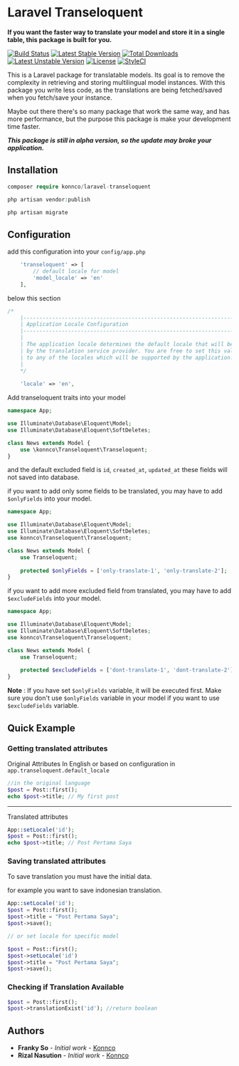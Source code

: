 # Laravel Transeloquent

**If you want the faster way to translate your model and store it in a single table, this package is built for you.**

[![Build Status](https://travis-ci.org/Konnco/laravel-transeloquent.svg?branch=master)](https://travis-ci.org/Konnco/laravel-transeloquent)
[![Latest Stable Version](https://poser.pugx.org/konnco/laravel-transeloquent/v/stable)](https://packagist.org/packages/konnco/laravel-transeloquent)
[![Total Downloads](https://poser.pugx.org/konnco/laravel-transeloquent/downloads)](https://packagist.org/packages/konnco/laravel-transeloquent)
[![Latest Unstable Version](https://poser.pugx.org/konnco/laravel-transeloquent/v/unstable)](https://packagist.org/packages/konnco/laravel-transeloquent)
[![License](https://poser.pugx.org/konnco/laravel-transeloquent/license)](https://packagist.org/packages/konnco/laravel-transeloquent)
[![StyleCI](https://github.styleci.io/repos/225027362/shield?branch=master)](https://github.styleci.io/repos/225027362)

This is a Laravel package for translatable models. Its goal is to remove the complexity in retrieving and storing multilingual model instances. With this package you write less code, as the translations are being fetched/saved when you fetch/save your instance.

Maybe out there there's so many package that work the same way, and has more performance, but the purpose this package is make your development time faster.

***This package is still in alpha version, so the update may broke your application.***

## Installation
```php
composer require konnco/laravel-transeloquent
```

```php
php artisan vendor:publish
```

```php
php artisan migrate
```

## Configuration
add this configuration into your `config/app.php`

```php    
    'transeloquent' => [
        // default locale for model
        'model_locale' => 'en'
    ],
```

below this section

```php
/*
    |--------------------------------------------------------------------------
    | Application Locale Configuration
    |--------------------------------------------------------------------------
    |
    | The application locale determines the default locale that will be used
    | by the translation service provider. You are free to set this value
    | to any of the locales which will be supported by the application.
    |
    */
    
    'locale' => 'en',

```

Add transeloquent traits into your model

```php
namespace App;

use Illuminate\Database\Eloquent\Model;
use Illuminate\Database\Eloquent\SoftDeletes;

class News extends Model {
    use \konnco\Transeloquent\Transeloquent;
}
```

and the default excluded field is `id`, `created_at`, `updated_at` these fields will not saved into database.

if you want to add only some fields to be translated, you may have to add `$onlyFields` into your model.
```php
namespace App;

use Illuminate\Database\Eloquent\Model;
use Illuminate\Database\Eloquent\SoftDeletes;
use konnco\Transeloquent\Transeloquent;

class News extends Model {
    use Transeloquent;
    
    protected $onlyFields = ['only-translate-1', 'only-translate-2'];
}
```

if you want to add more excluded field from translated, you may have to add `$excludeFields` into your model.

```php
namespace App;

use Illuminate\Database\Eloquent\Model;
use Illuminate\Database\Eloquent\SoftDeletes;
use konnco\Transeloquent\Transeloquent;

class News extends Model {
    use Transeloquent;
    
    protected $excludeFields = ['dont-translate-1', 'dont-translate-2'];
}
```
**Note** : If you have set `$onlyFields` variable, it will be executed first. Make sure you don't use `$onlyFields` variable in your model if you want to use `$excludeFields` variable.

## Quick Example
### Getting translated attributes
Original Attributes In English or based on configuration in `app.transeloquent.default_locale`
```php
//in the original language
$post = Post::first();
echo $post->title; // My first post
```
---
Translated attributes
```php
App::setLocale('id');
$post = Post::first();
echo $post->title; // Post Pertama Saya
```

### Saving translated attributes
To save translation you must have the initial data.

for example you want to save indonesian translation.
```php
App::setLocale('id');
$post = Post::first();
$post->title = "Post Pertama Saya";
$post->save();

// or set locale for specific model

$post = Post::first();
$post->setLocale('id')
$post->title = "Post Pertama Saya";
$post->save();
```

### Checking if Translation Available
```php
$post = Post::first();
$post->translationExist('id'); //return boolean
```

## Authors

* **Franky So** - *Initial work* - [Konnco](https://github.com/konnco)
* **Rizal Nasution** - *Initial work* - [Konnco](https://github.com/konnco)
